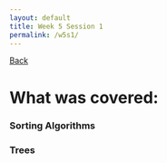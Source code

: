 ```yaml
---
layout: default
title: Week 5 Session 1 
permalink: /w5s1/
---
```


[Back](session-notes.markdown)

# What was covered: 
### Sorting Algorithms

### Trees